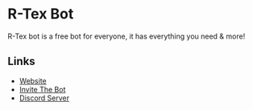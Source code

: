 # R-Tex Bot
R-Tex bot is a free bot for everyone, it has everything you need & more!
## Links
* [Website](https://rtexbot.com)
* [Invite The Bot](https://rtexbot.com/invite)
* [Discord Server](https://rtexbot.com/discord)
